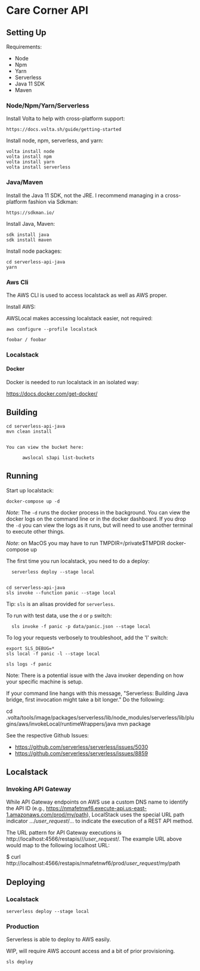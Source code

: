 # Care Corner API

## Setting Up

 Requirements:
  - Node
  - Npm
  - Yarn
  - Serverless
  - Java 11 SDK
  - Maven

### Node/Npm/Yarn/Serverless

Install Volta to help with cross-platform support:

    https://docs.volta.sh/guide/getting-started

Install node, npm, serverless, and yarn:

    volta install node
    volta install npm
    volta install yarn
    volta install serverless

### Java/Maven

Install the Java 11 SDK, not the JRE.
I recommend managing in a cross-platform fashion via Sdkman:

    https://sdkman.io/

Install Java, Maven:

    sdk install java
    sdk install maven


Install node packages:

    cd serverless-api-java
    yarn


### Aws Cli

The AWS CLI is used to access localstack as well as AWS proper.


Install AWS:

AWSLocal makes accessing localstack easier, not required:


    aws configure --profile localstack

    foobar / foobar

### Localstack


#### Docker

Docker is needed to run localstack in an isolated way:

  https://docs.docker.com/get-docker/

## Building

    cd serverless-api-java
    mvn clean install


    You can view the bucket here:

          awslocal s3api list-buckets

## Running

  Start up localstack:

    docker-compose up -d

  _Note_: The `-d` runs the docker process in the background. You can view the docker
  logs on the command line or in the docker dashboard. If you drop the `-d` you
  can view the logs as it runs, but will need to use another terminal to execute
  other things.

  _Note_: on MacOS you may have to run TMPDIR=/private$TMPDIR docker-compose up

  The first time you run localstack, you need to do a deploy:

      serverless deploy --stage local


    cd serverless-api-java
    sls invoke --function panic --stage local

 Tip: `sls` is an alisas provided for `serverless`.

 To run with test data, use the `d` or `p` switch:

      sls invoke -f panic -p data/panic.json --stage local

To log your requests verbosely to troubleshoot, add the 'l' switch:

    export SLS_DEBUG=*
    sls local -f panic -l --stage local

    sls logs -f panic

Note: There is a potential issue with the Java invoker depending on how
your specific machine is setup.

If your command line hangs with this message,
"Serverless: Building Java bridge, first invocation might take a bit longer."
Do the following:

  cd .volta/tools/image/packages/serverless/lib/node_modules/serverless/lib/plugins/aws/invokeLocal/runtimeWrappers/java
  mvn package

See the respective Github Issues:

  - https://github.com/serverless/serverless/issues/5030
  - https://github.com/serverless/serverless/issues/8859

## Localstack

### Invoking API Gateway

While API Gateway endpoints on AWS use a custom DNS name to identify the API ID
(e.g., https://nmafetnwf6.execute-api.us-east-1.amazonaws.com/prod/my/path),
LocalStack uses the special URL path indicator .../_user_request_/... to indicate
the execution of a REST API method.

The URL pattern for API Gateway executions is
http://localhost:4566/restapis/<apiId>/<stage>/_user_request_/<methodPath>.
The example URL above would map to the following localhost URL:

$ curl http://localhost:4566/restapis/nmafetnwf6/prod/_user_request_/my/path

## Deploying

### Localstack

    serverless deploy --stage local


### Production

Serverless is able to deploy to AWS easily.

WIP, will require AWS account access and a bit of prior provisioning.

    sls deploy

